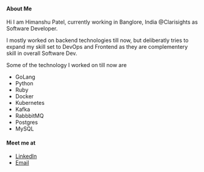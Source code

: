 #### About Me

Hi I am Himanshu Patel, currently working in Banglore, India @Clarisights as Software Developer.

I mostly worked on backend technologies till now, but deliberatly tries to expand my skill set to DevOps and Frontend
as they are complementery skill in overall Software Dev.

Some of the technology I worked on till now are
- GoLang
- Python
- Ruby
- Docker
- Kubernetes
- Kafka
- RabbbitMQ
- Postgres
- MySQL

#### Meet me at

- [LinkedIn](http://www.linkedin.com/in/patelhimanshu18)
- <a href = "mailto: py.himanshu.patel@gmail.com">Email</a>

